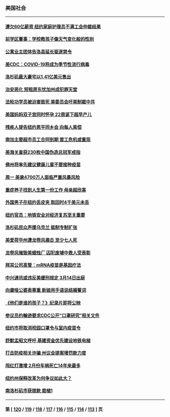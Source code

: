 ### 美国社会
---
#### [遭欠60亿薪资 纽约家庭护理员不满工会仲裁结果](../../pages/ncid1078160/n13632484.md) 
#### [前学区董事：学校教孩子像天气变化般的性别](../../pages/ncid1078160/n13632006.md) 
#### [公寓业主团体告洛县延长驱逐禁令](../../pages/ncid1078160/n13632149.md) 
#### [美CDC：COVID-19将成为季节性流行病毒](../../pages/ncid1078160/n13631599.md) 
#### [洛杉矶最大豪宅以1.41亿美元售出](../../pages/ncid1078160/n13631721.md) 
#### [治安恶化 短租房东忧加州成犯罪天堂](../../pages/ncid1078160/n13631375.md) 
#### [法轮功学员被迫害致死 美委员会吁美制裁中共](../../pages/ncid1078160/n13631310.md) 
#### [美国妈妈双子宫同时怀孕 22周诞下超早产儿](../../pages/ncid1078160/n13630338.md) 
#### [残疾人提告纽约恩平同乡会 向每人索偿](../../pages/ncid1078160/n13629950.md) 
#### [南加主要超市员工合同到期 罢工危机或重现](../../pages/ncid1078160/n13630061.md) 
#### [美海关查获230枚中国伪造总冠军戒指](../../pages/ncid1078160/n13629305.md) 
#### [佛州将率先建议健康儿童不要接种疫苗](../../pages/ncid1078160/n13629347.md) 
#### [周一 美逾4700万人面临严重风暴风险](../../pages/ncid1078160/n13629274.md) 
#### [重症养子找到人生第一份工作 母亲超欣喜](../../pages/ncid1078160/n13627866.md) 
#### [外国男子在纽约丢皮夹 取回时4千美元未丢](../../pages/ncid1078160/n13627635.md) 
#### [纽约官员：地铁安全对经济复苏至关重要](../../pages/ncid1078160/n13626706.md) 
#### [洛杉矶民众声援乌克兰 抵制专制扩张](../../pages/ncid1078160/n13627277.md) 
#### [美爱荷华州遭龙卷风袭击 至少七人死](../../pages/ncid1078160/n13626547.md) 
#### [龙卷风摧毁美蜡烛厂 囚犯废墟中救人受表彰](../../pages/ncid1078160/n13625590.md) 
#### [拜耳公司高管：mRNA疫苗是基因疗法](../../pages/ncid1078160/n13624862.md) 
#### [中兴通讯或违反美缓刑规定 3月14日出庭](../../pages/ncid1078160/n13624582.md) 
#### [向聋哑公婆表尊重 新娘用手语说结婚誓词](../../pages/ncid1078160/n13624002.md) 
#### [《他们是谁的孩子？》纪录片即将公映](../../pages/ncid1078160/n13623472.md) 
#### [参议员约翰逊要求CDC公开“口罩研究”相关文件](../../pages/ncid1078160/n13623383.md) 
#### [纽约市将取消校园口罩令与室内疫苗令](../../pages/ncid1078160/n13622361.md) 
#### [舒默孟昭文呼吁 基建资金优先建设地铁电梯](../../pages/ncid1078160/n13623474.md) 
#### [打击防疫相关诈骗 州议会提案增罚款力度](../../pages/ncid1078160/n13623509.md) 
#### [闯红灯激增 2月份车祸死亡14年来最多](../../pages/ncid1078160/n13623512.md) 
#### [纽约州保释改革为何争议如此大？](../../pages/ncid1078160/n13623526.md) 
#### [南洛杉矶市获拨款 栽植1](../../pages/ncid1078160/n13623219.md) 

---
#### 第 [ [120](./120.md) / [119](./119.md) / [118](./118.md) / [117](./117.md) / [116](./116.md) / [115](./115.md) / [114](./114.md) / [113](./113.md) ] 页
